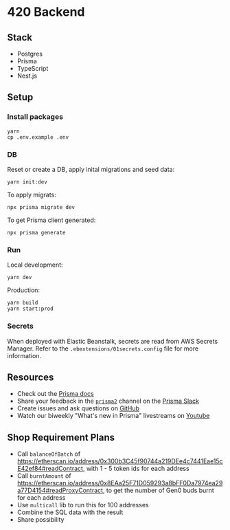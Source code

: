 # 420 Backend

## Stack

- Postgres
- Prisma
- TypeScript
- Nest.js
## Setup

### Install packages

```
yarn
cp .env.example .env
```

### DB

Reset or create a DB, apply inital migrations and seed data:

```
yarn init:dev
```

To apply migrats:

```
npx prisma migrate dev
```

To get Prisma client generated:
```
npx prisma generate
```

### Run

Local development:

```
yarn dev
```

Production:

```
yarn build
yarn start:prod
```

### Secrets

When deployed with Elastic Beanstalk, secrets are read from AWS Secrets Manager.
Refer to the `.ebextensions/01secrets.config` file for more information.

## Resources

- Check out the [Prisma docs](https://www.prisma.io/docs)
- Share your feedback in the [`prisma2`](https://prisma.slack.com/messages/CKQTGR6T0/) channel on the [Prisma Slack](https://slack.prisma.io/)
- Create issues and ask questions on [GitHub](https://github.com/prisma/prisma/)
- Watch our biweekly "What's new in Prisma" livestreams on [Youtube](https://www.youtube.com/channel/UCptAHlN1gdwD89tFM3ENb6w)


## Shop Requirement Plans

- Call `balanceOfBatch` of https://etherscan.io/address/0x300b3C45f90744a219DEe4c7441Eae15cE42ef84#readContract, with 1 - 5 token ids for each address
- Call `burntAmount` of https://etherscan.io/address/0x8EAa25F71D059293a8bFF0Da7974ea29a77D4154#readProxyContract, to get the number of Gen0 buds burnt for each address
- Use `multicall` lib to run this for 100 addresses
- Combine the SQL data with the result
- Share possibility

